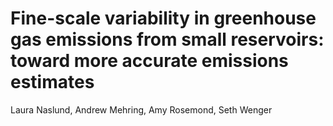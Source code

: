 # Fine-scale variability in greenhouse gas emissions from small reservoirs: toward more accurate emissions estimates

Laura Naslund, Andrew Mehring, Amy Rosemond, Seth Wenger